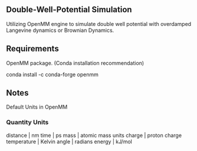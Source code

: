 ## Double-Well-Potential Simulation
 
Utilizing OpenMM engine to simulate double well potential with overdamped Langevine dynamics or Brownian Dynamics. 

## Requirements 
OpenMM package. (Conda installation recommendation)

conda install -c conda-forge openmm

## Notes
Default Units in OpenMM

### Quantity	Units

distance	   |   nm
time	       |   ps
mass	       |   atomic mass units
charge	     |   proton charge
temperature |	  Kelvin
angle	      |   radians
energy	     |   kJ/mol

